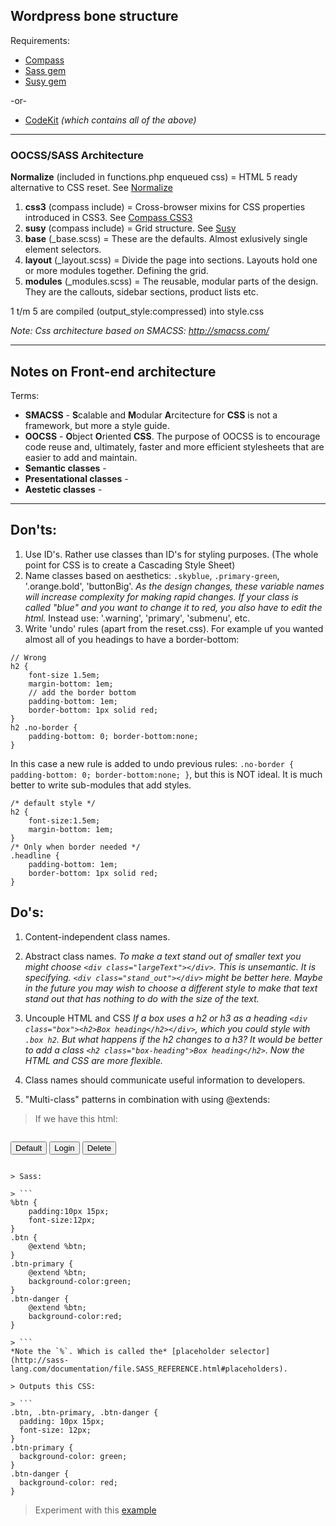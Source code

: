 ## Wordpress bone structure

Requirements: 
+ [Compass](http://compass-style.org/) 
+ [Sass gem](http://rubygems.org/gems/sass) 
+ [Susy gem](http://rubygems.org/search?utf8=%E2%9C%93&query=susy)  

-or-

+ [CodeKit](http://incident57.com/codekit/) *(which contains all of the above)*


------------
### OOCSS/SASS Architecture

**Normalize** (included in functions.php enqueued css) = HTML 5 ready alternative to CSS reset. See [Normalize](http://necolas.github.io/normalize.css/)

1. **css3** (compass include) = Cross-browser mixins for CSS properties introduced in CSS3. See [Compass CSS3](http://compass-style.org/reference/compass/css3/)
2. **susy** (compass include) = Grid structure. See [Susy](http://susy.oddbird.net/guides/#start-basic)
3. **base** (_base.scss) = These are the defaults. Almost exlusively single element selectors.
4. **layout** (_layout.scss) = Divide the page into sections. Layouts hold one or more modules together. Defining the grid. 
5. **modules** (_modules.scss) = The reusable, modular parts of the design. They are the callouts, sidebar sections, product lists etc.

1 t/m 5 are compiled (output_style:compressed) into style.css

*Note: Css architecture based on SMACSS: http://smacss.com/*

------

## Notes on Front-end architecture

Terms:
- **SMACSS** - **S**calable and **M**odular **A**rcitecture for **CSS** is not a framework, but more a style guide. 
- **OOCSS** - **O**bject **O**riented **CSS**. The purpose of OOCSS is to encourage code reuse and, ultimately, faster and more efficient stylesheets that are easier to add and maintain.
- **Semantic classes** - 
- **Presentational classes** -
- **Aestetic classes** - 

---

## Don'ts:

1. Use ID's. Rather use classes than ID's for styling purposes. (The whole point for CSS is to create a Cascading Style Sheet)
2. Name classes based on aesthetics: `.skyblue`, `.primary-green`, '.orange.bold', 'buttonBig'. 
*As the design changes, these variable names will increase complexity for making rapid changes. If your class is called "blue" and you want to change it to red, you also have to edit the html.* 
Instead use: '.warning', 'primary', 'submenu', etc.
3. Write 'undo' rules (apart from the reset.css). For example uf you wanted almost all of you headings to have a border-bottom:

```
// Wrong
h2 {
	font-size 1.5em;
	margin-bottom: 1em;
	// add the border bottom
	padding-bottom: 1em;
	border-bottom: 1px solid red;
}
h2 .no-border { 
	padding-bottom: 0; border-bottom:none; 
}
```
In this case a new rule is added to undo previous rules: `.no-border { padding-bottom: 0; border-bottom:none; }`, but this is NOT ideal. It is much better to write sub-modules that add styles. 

```
/* default style */
h2 {
	font-size:1.5em;
	margin-bottom: 1em;
}
/* Only when border needed */
.headline {
	padding-bottom: 1em;
	border-bottom: 1px solid red;
}
```


## Do's:

1. Content-independent class names.

2. Abstract class names. 
*To make a text stand out of smaller text you might choose `<div class="largeText"></div>`. This is unsemantic. It is specifying. `<div class="stand_out"></div>` might be better here. Maybe in the future you may wish to choose a different style to make that text stand out that has nothing to do with the size of the text.*

3. Uncouple HTML and CSS 
*If a box uses a h2 or h3 as a heading `<div class="box"><h2>Box heading</h2></div>`, which you could style with `.box h2`. But what happens if the h2 changes to a h3? It would be better to add a class `<h2 class="box-heading">Box heading</h2>`. Now the HTML and CSS are more flexible.*

4. Class names should communicate useful information to developers.

5. "Multi-class" patterns in combination with using @extends:

> If we have this html:

> ```
<button class="btn">Default</button>
<button class="btn-primary">Login</button>
<button class="btn-danger">Delete</button>
```

> Sass:

> ```
%btn {
    padding:10px 15px;
    font-size:12px;
}
.btn {
    @extend %btn;
}
.btn-primary {
    @extend %btn;
    background-color:green;
}
.btn-danger {
    @extend %btn;
    background-color:red;
}

> ```
*Note the `%`. Which is called the* [placeholder selector](http://sass-lang.com/documentation/file.SASS_REFERENCE.html#placeholders).

> Outputs this CSS:

> ```
.btn, .btn-primary, .btn-danger {
  padding: 10px 15px;
  font-size: 12px;
}
.btn-primary {
  background-color: green;
}
.btn-danger {
  background-color: red;
}
```
> Experiment with this [example](http://sassmeister.com/gist/7083618)








